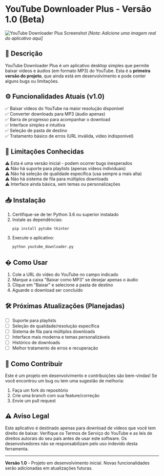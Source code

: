 # YouTube Downloader Plus - Versão 1.0 (Beta)

![YouTube Downloader Plus Screenshot](screenshot.png) *[Nota: Adicione uma imagem real do aplicativo aqui]*

## 📌 Descrição

YouTube Downloader Plus é um aplicativo desktop simples que permite baixar vídeos e áudios (em formato MP3) do YouTube. Esta é a **primeira versão do projeto**, que ainda está em desenvolvimento e pode conter alguns bugs ou limitações.

## ⚙️ Funcionalidades Atuais (v1.0)

✅ Baixar vídeos do YouTube na maior resolução disponível  
✅ Converter downloads para MP3 (áudio apenas)  
✅ Barra de progresso para acompanhar o download  
✅ Interface simples e intuitiva  
✅ Seleção de pasta de destino  
✅ Tratamento básico de erros (URL inválida, vídeo indisponível)  

## 🚧 Limitações Conhecidas

⚠️ Esta é uma versão inicial - podem ocorrer bugs inesperados  
⚠️ Não há suporte para playlists (apenas vídeos individuais)  
⚠️ Não há seleção de qualidade específica (usa sempre a mais alta)  
⚠️ Não há sistema de fila para múltiplos downloads  
⚠️ Interface ainda básica, sem temas ou personalizações  

## 📥 Instalação

1. Certifique-se de ter Python 3.6 ou superior instalado
2. Instale as dependências:
   ```
   pip install pytube tkinter
   ```
3. Execute o aplicativo:
   ```
   python youtube_downloader.py
   ```

## �️ Como Usar

1. Cole a URL do vídeo do YouTube no campo indicado
2. Marque a caixa "Baixar como MP3" se desejar apenas o áudio
3. Clique em "Baixar" e selecione a pasta de destino
4. Aguarde o download ser concluído

## 🛠️ Próximas Atualizações (Planejadas)

- [ ] Suporte para playlists  
- [ ] Seleção de qualidade/resolução específica  
- [ ] Sistema de fila para múltiplos downloads  
- [ ] Interface mais moderna e temas personalizáveis  
- [ ] Histórico de downloads  
- [ ] Melhor tratamento de erros e recuperação  

## 🤝 Como Contribuir

Este é um projeto em desenvolvimento e contribuições são bem-vindas! Se você encontrou um bug ou tem uma sugestão de melhoria:

1. Faça um fork do repositório  
2. Crie uma branch com sua feature/correção  
3. Envie um pull request  

## ⚠️ Aviso Legal

Este aplicativo é destinado apenas para download de vídeos que você tem direito de baixar. Verifique os Termos de Serviço do YouTube e as leis de direitos autorais do seu país antes de usar este software. Os desenvolvedores não se responsabilizam pelo uso indevido desta ferramenta.

---

**Versão 1.0** - Projeto em desenvolvimento inicial. Novas funcionalidades serão adicionadas em atualizações futuras.